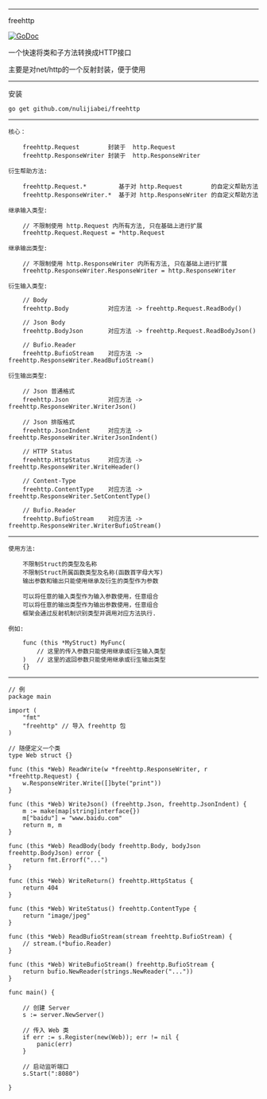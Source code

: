 ----------------
freehttp

<a href="https://godoc.org/github.com/nulijiabei/freehttp"><img src="https://godoc.org/github.com/nulijiabei/freehttp?status.svg" alt="GoDoc"></a>

一个快速将类和子方法转换成HTTP接口

主要是对net/http的一个反射封装，便于使用

----------------

安装

	go get github.com/nulijiabei/freehttp
	
----------------

	核心：
		
		freehttp.Request        封装于  http.Request
		freehttp.ResponseWriter 封装于  http.ResponseWriter

	衍生帮助方法:
	
		freehttp.Request.*         基于对 http.Request        的自定义帮助方法
		freehttp.ResponseWriter.*  基于对 http.ResponseWriter 的自定义帮助方法
		
	继承输入类型:
	
		// 不限制使用 http.Request 内所有方法, 只在基础上进行扩展
		freehttp.Request.Request = *http.Request

	继承输出类型:
	
		// 不限制使用 http.ResponseWriter 内所有方法, 只在基础上进行扩展
		freehttp.ResponseWriter.ResponseWriter = http.ResponseWriter 
	
	衍生输入类型:
	
		// Body
		freehttp.Body			对应方法 -> freehttp.Request.ReadBody()
		
		// Json Body
		freehttp.BodyJson		对应方法 -> freehttp.Request.ReadBodyJson()
		
		// Bufio.Reader
		freehttp.BufioStream	对应方法 ->	freehttp.ResponseWriter.ReadBufioStream()
		
	衍生输出类型:
		
		// Json 普通格式
		freehttp.Json			对应方法 -> freehttp.ResponseWriter.WriterJson()
		
		// Json 排版格式
		freehttp.JsonIndent		对应方法 -> freehttp.ResponseWriter.WriterJsonIndent()
			
		// HTTP Status
		freehttp.HttpStatus		对应方法 -> freehttp.ResponseWriter.WriteHeader()
		
		// Content-Type
		freehttp.ContentType	对应方法 ->	freehttp.ResponseWriter.SetContentType()
		
		// Bufio.Reader
		freehttp.BufioStream	对应方法 ->	freehttp.ResponseWriter.WriterBufioStream()

----------------

	使用方法:
	
		不限制Struct的类型及名称
		不限制Struct所属函数类型及名称(函数首字母大写)
		输出参数和输出只能使用继承及衍生的类型作为参数
		
		可以将任意的输入类型作为输入参数使用，任意组合
		可以将任意的输出类型作为输出参数使用，任意组合
		框架会通过反射机制识别类型并调用对应方法执行.
	
	例如:
	
		func (this *MyStruct) MyFunc(
			// 这里的传入参数只能使用继承或衍生输入类型
		)   // 这里的返回参数只能使用继承或衍生输出类型
		{}

----------------

	// 例
	package main

	import (
		"fmt"
		"freehttp" // 导入 freehttp 包
	)

	// 随便定义一个类
	type Web struct {}

	func (this *Web) ReadWrite(w *freehttp.ResponseWriter, r *freehttp.Request) {
		w.ResponseWriter.Write([]byte("print"))
	}
	
	func (this *Web) WriteJson() (freehttp.Json, freehttp.JsonIndent) {
		m := make(map[string]interface{})
		m["baidu"] = "www.baidu.com"
		return m, m
	}
	
	func (this *Web) ReadBody(body freehttp.Body, bodyJson freehttp.BodyJson) error {
		return fmt.Errorf("...")
	}
	
	func (this *Web) WriteReturn() freehttp.HttpStatus {
		return 404
	}
	
	func (this *Web) WriteStatus() freehttp.ContentType {
		return "image/jpeg"
	}
	
	func (this *Web) ReadBufioStream(stream freehttp.BufioStream) {
		// stream.(*bufio.Reader)
	}
	
	func (this *Web) WriteBufioStream() freehttp.BufioStream {
		return bufio.NewReader(strings.NewReader("..."))
	}

	func main() {

		// 创建 Server
		s := server.NewServer()

		// 传入 Web 类
		if err := s.Register(new(Web)); err != nil {
			panic(err)
		}
	
		// 启动监听端口
		s.Start(":8080")

	}

